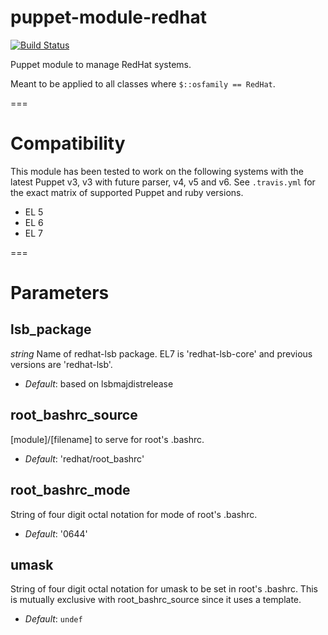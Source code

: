 puppet-module-redhat
===

[![Build Status](
https://api.travis-ci.org/ghoneycutt/puppet-module-redhat.png?branch=master)](https://travis-ci.org/ghoneycutt/puppet-module-redhat)

Puppet module to manage RedHat systems.

Meant to be applied to all classes where `$::osfamily == RedHat`.

===

# Compatibility

This module has been tested to work on the following systems with the
latest Puppet v3, v3 with future parser, v4, v5 and v6.  See `.travis.yml`
for the exact matrix of supported Puppet and ruby versions.

  * EL 5
  * EL 6
  * EL 7

===

# Parameters

lsb_package
-----------
*string* Name of redhat-lsb package. EL7 is 'redhat-lsb-core' and previous versions are 'redhat-lsb'.

- *Default*: based on lsbmajdistrelease

root_bashrc_source
------------------
[module]/[filename] to serve for root's .bashrc.

- *Default*: 'redhat/root_bashrc'

root_bashrc_mode
----------------
String of four digit octal notation for mode of root's .bashrc.

- *Default*: '0644'

umask
-----
String of four digit octal notation for umask to be set in root's .bashrc. This is mutually exclusive with root_bashrc_source since it uses a template.

- *Default*: `undef`
